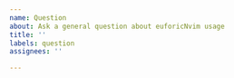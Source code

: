 ```yaml
---
name: Question
about: Ask a general question about euforicNvim usage
title: ''
labels: question
assignees: ''

---
```




